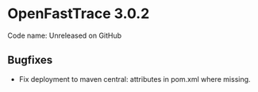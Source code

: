 # OpenFastTrace 3.0.2

Code name: Unreleased on GitHub

## Bugfixes

* Fix deployment to maven central: attributes in pom.xml where missing.